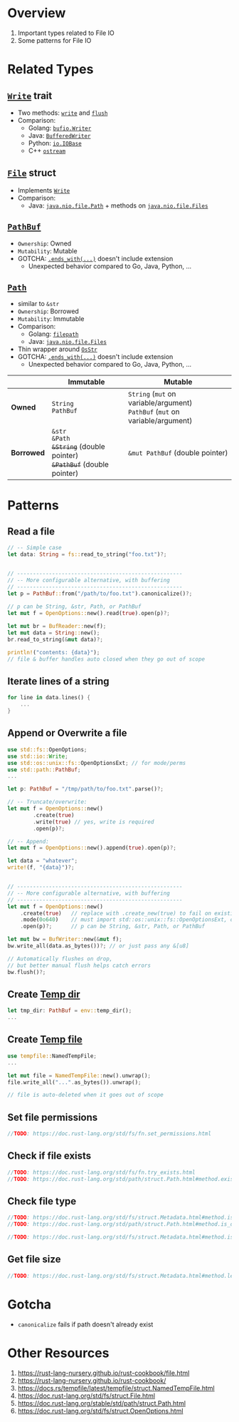 # Overview
1. Important types related to File IO
1. Some patterns for File IO


# Related Types

## [`Write`](https://doc.rust-lang.org/std/io/trait.Write.html) trait
- Two methods: [`write`](https://doc.rust-lang.org/std/io/trait.Write.html#tymethod.write) and [`flush`](https://doc.rust-lang.org/std/io/trait.Write.html#tymethod.flush)
- Comparison:
    - Golang: [`bufio.Writer`](https://pkg.go.dev/bufio#Writer)
    - Java: [`BufferedWriter`](https://docs.oracle.com/en/java/javase/17/docs/api/java.base/java/io/BufferedWriter.html)
    - Python: [`io.IOBase`](https://docs.python.org/3/library/io.html#io.IOBase)
    - C++ [`ostream`](https://cplusplus.com/reference/ostream/ostream/write/)


## [`File`](https://doc.rust-lang.org/std/fs/struct.File.html) struct
- Implements [`Write`](https://doc.rust-lang.org/std/fs/struct.File.html#impl-Write-for-%26File)
- Comparison:
    - Java: [`java.nio.file.Path`](https://docs.oracle.com/en/java/javase/18/docs/api/java.base/java/nio/file/Path.html) + methods on [`java.nio.file.Files`](https://docs.oracle.com/en/java/javase/18/docs/api/java.base/java/nio/file/Files.html)


## [`PathBuf`](https://doc.rust-lang.org/stable/std/path/struct.PathBuf.html)
- `Ownership`: Owned
- `Mutability`: Mutable
- GOTCHA: [`.ends_with(...)`](https://doc.rust-lang.org/std/path/struct.Path.html#method.ends_with) doesn't include extension 
    - Unexpected behavior compared to Go, Java, Python, ...
    

## [`Path`](https://doc.rust-lang.org/stable/std/path/struct.Path.html)
- similar to `&str`
- `Ownership`: Borrowed
- `Mutability`: Immutable
- Comparison:
    - Golang: [`filepath`](https://pkg.go.dev/path/filepath)
    - Java: [`java.nio.file.Files`](https://docs.oracle.com/en/java/javase/17/docs/api/java.base/java/nio/file/Files.html)
- Thin wrapper around [`OsStr`](https://doc.rust-lang.org/std/ffi/struct.OsStr.html)
- GOTCHA: [`.ends_with(...)`](https://doc.rust-lang.org/std/path/struct.Path.html#method.ends_with) doesn't include extension
    - Unexpected behavior compared to Go, Java, Python, ...


||Immutable|Mutable|
|---|---|---|
|**Owned**|`String` <br/>`PathBuf` <br/>|`String` (`mut` on variable/argument) <br/>`PathBuf` (`mut` on variable/argument) <br/>|
|**Borrowed**|`&str` <br/>`&Path` <br/>~~`&String`~~ (double pointer) <br/>~~`&PathBuf`~~ (double pointer) |`&mut PathBuf` (double pointer)|


# Patterns
## Read a file
```rust
// -- Simple case
let data: String = fs::read_to_string("foo.txt")?;


// ----------------------------------------------------
// -- More configurable alternative, with buffering
// ----------------------------------------------------
let p = PathBuf::from("/path/to/foo.txt").canonicalize()?;

// p can be String, &str, Path, or PathBuf
let mut f = OpenOptions::new().read(true).open(p)?;
  
let mut br = BufReader::new(f);
let mut data = String::new();
br.read_to_string(&mut data)?;

println!("contents: {data}");
// file & buffer handles auto closed when they go out of scope
```



## Iterate lines of a string
```rust
for line in data.lines() {
    ...
}
```


## Append or Overwrite a file
```rust
use std::fs::OpenOptions;
use std::io::Write;
use std::os::unix::fs::OpenOptionsExt; // for mode/perms
use std::path::PathBuf;
...

let p: PathBuf = "/tmp/path/to/foo.txt".parse()?;

// -- Truncate/overwrite:
let mut f = OpenOptions::new()
        .create(true)
        .write(true) // yes, write is required
        .open(p)?; 

// -- Append: 
let mut f = OpenOptions::new().append(true).open(p)?;

let data = "whatever";
write!(f, "{data}")?;


// ----------------------------------------------------
// -- More configurable alternative, with buffering
// ----------------------------------------------------
let mut f = OpenOptions::new()
    .create(true)   // replace with .create_new(true) to fail on existing file
    .mode(0o640)    // must import std::os::unix::fs::OpenOptionsExt, only applied if created    
    .open(p)?;      // p can be String, &str, Path, or PathBuf

let mut bw = BufWriter::new(&mut f);
bw.write_all(data.as_bytes())?; // or just pass any &[u8]

// Automatically flushes on drop,
// but better manual flush helps catch errors
bw.flush()?; 
```

## Create [Temp dir](https://doc.rust-lang.org/std/env/fn.temp_dir.html)
```rust
let tmp_dir: PathBuf = env::temp_dir();
...
```


## Create [Temp file](https://docs.rs/tempfile/latest/tempfile/)
```rust
use tempfile::NamedTempFile;
...

let mut file = NamedTempFile::new().unwrap();
file.write_all("...".as_bytes()).unwrap();

// file is auto-deleted when it goes out of scope
```


## Set file permissions
```rust
//TODO: https://doc.rust-lang.org/std/fs/fn.set_permissions.html
```


## Check if file exists
```rust
//TODO: https://doc.rust-lang.org/std/fs/fn.try_exists.html
//TODO: https://doc.rust-lang.org/std/path/struct.Path.html#method.exists
``` 


## Check file type
```rust
//TODO: https://doc.rust-lang.org/std/fs/struct.Metadata.html#method.is_dir
//TODO: https://doc.rust-lang.org/std/path/struct.Path.html#method.is_dir

//TODO: https://doc.rust-lang.org/std/fs/struct.Metadata.html#method.is_file
```


## Get file size
```rust
//TODO: https://doc.rust-lang.org/std/fs/struct.Metadata.html#method.len
```


# Gotcha
- `canonicalize` fails if path doesn't already exist


# Other Resources
1. https://rust-lang-nursery.github.io/rust-cookbook/file.html
1. https://rust-lang-nursery.github.io/rust-cookbook/
1. https://docs.rs/tempfile/latest/tempfile/struct.NamedTempFile.html
1. https://doc.rust-lang.org/std/fs/struct.File.html
1. https://doc.rust-lang.org/stable/std/path/struct.Path.html
1. https://doc.rust-lang.org/std/fs/struct.OpenOptions.html
